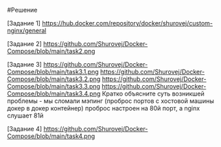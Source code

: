 #Решение

[Задание 1] https://hub.docker.com/repository/docker/shurovej/custom-nginx/general

[Задание 2] https://github.com/Shurovej/Docker-Compose/blob/main/task2.png

[Задание 3] https://github.com/Shurovej/Docker-Compose/blob/main/task3.1.png
            https://github.com/Shurovej/Docker-Compose/blob/main/task3.2.png
            https://github.com/Shurovej/Docker-Compose/blob/main/task3.3.png
            https://github.com/Shurovej/Docker-Compose/blob/main/task3.4.png
            Кратко объясните суть возникшей проблемы - мы сломали мэпинг (проброс портов с хостовой машины докер в докер контейнер) проброс настроен на 80й порт, а nginx слушает 81й

[Задание 4] https://github.com/Shurovej/Docker-Compose/blob/main/task4.png
